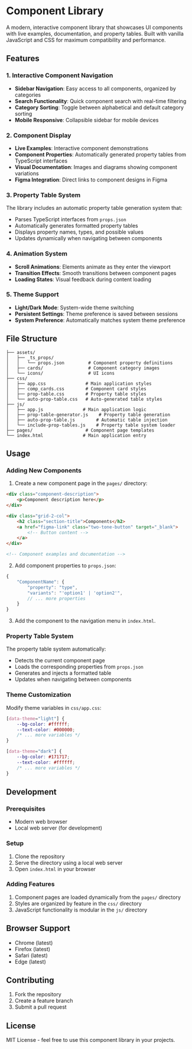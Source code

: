 # Component Library

A modern, interactive component library that showcases UI components with live examples, documentation, and property tables. Built with vanilla JavaScript and CSS for maximum compatibility and performance.

## Features

### 1. Interactive Component Navigation
- **Sidebar Navigation**: Easy access to all components, organized by categories
- **Search Functionality**: Quick component search with real-time filtering
- **Category Sorting**: Toggle between alphabetical and default category sorting
- **Mobile Responsive**: Collapsible sidebar for mobile devices

### 2. Component Display
- **Live Examples**: Interactive component demonstrations
- **Component Properties**: Automatically generated property tables from TypeScript interfaces
- **Visual Documentation**: Images and diagrams showing component variations
- **Figma Integration**: Direct links to component designs in Figma

### 3. Property Table System
The library includes an automatic property table generation system that:
- Parses TypeScript interfaces from `props.json`
- Automatically generates formatted property tables
- Displays property names, types, and possible values
- Updates dynamically when navigating between components

### 4. Animation System
- **Scroll Animations**: Elements animate as they enter the viewport
- **Transition Effects**: Smooth transitions between component pages
- **Loading States**: Visual feedback during content loading

### 5. Theme Support
- **Light/Dark Mode**: System-wide theme switching
- **Persistent Settings**: Theme preference is saved between sessions
- **System Preference**: Automatically matches system theme preference

## File Structure

```
├── assets/
│   ├── _ts_props/
│   │   └── props.json         # Component property definitions
│   ├── cards/                 # Component category images
│   └── icons/                 # UI icons
├── css/
│   ├── app.css               # Main application styles
│   ├── comp_cards.css        # Component card styles
│   ├── prop-table.css        # Property table styles
│   └── auto-prop-table.css   # Auto-generated table styles
├── js/
│   ├── app.js               # Main application logic
│   ├── prop-table-generator.js    # Property table generation
│   ├── auto-prop-table.js        # Automatic table injection
│   └── include-prop-tables.js    # Property table system loader
├── pages/                    # Component page templates
└── index.html               # Main application entry
```

## Usage

### Adding New Components

1. Create a new component page in the `pages/` directory:
```html
<div class="component-description">
    <p>Component description here</p>
</div>

<div class="grid-2-col">
    <h2 class="section-title">Components</h2>
    <a href="figma-link" class="two-tone-button" target="_blank">
        <!-- Button content -->
    </a>
</div>

<!-- Component examples and documentation -->
```

2. Add component properties to `props.json`:
```typescript
{
    "ComponentName": {
        "property": "type",
        "variants": "'option1' | 'option2'",
        // ... more properties
    }
}
```

3. Add the component to the navigation menu in `index.html`.

### Property Table System

The property table system automatically:
- Detects the current component page
- Loads the corresponding properties from `props.json`
- Generates and injects a formatted table
- Updates when navigating between components

### Theme Customization

Modify theme variables in `css/app.css`:
```css
[data-theme="light"] {
    --bg-color: #ffffff;
    --text-color: #000000;
    /* ... more variables */
}

[data-theme="dark"] {
    --bg-color: #171717;
    --text-color: #ffffff;
    /* ... more variables */
}
```

## Development

### Prerequisites
- Modern web browser
- Local web server (for development)

### Setup
1. Clone the repository
2. Serve the directory using a local web server
3. Open `index.html` in your browser

### Adding Features
1. Component pages are loaded dynamically from the `pages/` directory
2. Styles are organized by feature in the `css/` directory
3. JavaScript functionality is modular in the `js/` directory

## Browser Support
- Chrome (latest)
- Firefox (latest)
- Safari (latest)
- Edge (latest)

## Contributing
1. Fork the repository
2. Create a feature branch
3. Submit a pull request

## License
MIT License - feel free to use this component library in your projects. 